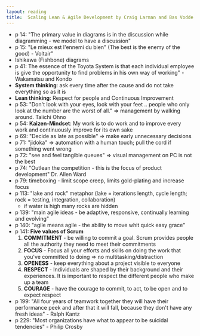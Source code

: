 ```yaml
---
layout: reading
title:  Scaling Lean & Agile Development by Craig Larman and Bas Vodde
---
```


- p 14: "The primary value in diagrams is in the discussion while diagramming - we model to have a discussion"
- p 15: "Le mieux est l'ennemi du bien" (The best is the enemy of the good) - Voltair"
- Ishikawa (Fishbone) diagrams
- p 41: The essence of the Toyota System is that each individual employee is give the opportunity to find problems in
  his own way of working" - Wakamatsu and Kondo
- **System thinking**: ask every time after the cause and do not take everything so as it is
- **Lean thinking**: Respect for people and Continuous Improvement
- p 53: "Don't look with your eyes, look with your feet .. people who only look at the number are the worst of all." =>
  management by walking around. Taiichi Ohno
- p 54: **Kaizen-Mindset**: My work is to do work and to improve every work and continuously improve for its own sake
- p 69: "Decide as late as possible" => make early unnecessary decisions
- p 71: "jidoka" => automation with a human touch; pull the cord if something went wrong
- p 72: "see and feel tangible queues" => visual management on PC is not the best
- p 74: "Outlean the competition - this is the focus of product development" Dr. Allen Ward
- p 79: timeboxing - limit scope creep, limits gold-plating and increase focus
- p 113: "lake and rock" metaphor (lake = iterations length, cycle length; rock = testing, integration, collaboration)
  - if water is high many rocks are hidden
- p 139: "main agile ideas - be adaptive, responsive, continually learning and evolving"
- p 140: "agile means agile - the ability to move whit quick easy grace"
- p 141: **Five values of Scrum**
  1. **COMMITMENT** - be willing to commit a goal. Scrum provides people all the authority they need to meet their
    commitments
  2. **FOCUS** - Focus all your efforts and skills on doing the work that you've committed to doing => no
    multitasking/distraction
  3. **OPENESS** - keep everything about a project visible to everyone
  4. **RESPECT** - Individuals are shaped by their background and their experiences. It is important to respect the
    different people who make up a team
  5. **COURAGE** - have the courage to commit, to act, to be open and to expect respect
- p 199: "All four years of teamwork together they will have their performance peek and after that it will fall, because
  they don't have any fresh ideas" - Ralph Kantz
- p 229: "Most organizations have what to appear to be suicidal tendencies" - Philip Crosby

